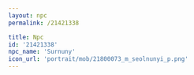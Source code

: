 ```yaml
---
layout: npc
permalink: /21421338

title: Npc
id: '21421338'
npc_name: 'Surnuny'
icon_url: 'portrait/mob/21800073_m_seolnunyi_p.png'
---
```

